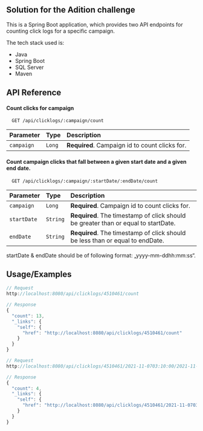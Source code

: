 ## Solution for the Adition challenge

This is a Spring Boot application, which provides two API endpoints for counting click logs for a specific campaign.

The tech stack used is:

- Java
- Spring Boot
- SQL Server
- Maven
## API Reference

#### Count clicks for campaign

```http
  GET /api/clicklogs/:campaign/count
```

| Parameter | Type     | Description                |
| :-------- | :------- | :------------------------- |
| `campaign` | `Long` | **Required**. Campaign id to count clicks for. |

#### Count campaign clicks that fall between a given start date and a given end date.

```http
  GET /api/clicklogs/:campaign/:startDate/:endDate/count
```

| Parameter | Type     | Description                       |
| :-------- | :------- | :-------------------------------- |
| `campaign`      | `Long` | **Required**. Campaign id to count clicks for. |
| `startDate`     | `String` | **Required**. The timestamp of click should be greater than or equal to startDate. |
| `endDate`       | `String` | **Required**. The timestamp of click should be less than or equal to endDate. |

startDate & endDate should be of following format: 
„yyyy-mm-ddhh:mm:ss“.


## Usage/Examples

```javascript
// Request 
http://localhost:8080/api/clicklogs/4510461/count

// Response
{
  "count": 13,
  "_links": {
    "self": {
      "href": "http://localhost:8080/api/clicklogs/4510461/count"
    }
  }
}

```



```javascript
// Request 
http://localhost:8080/api/clicklogs/4510461/2021-11-0703:10:00/2021-11-0703:30:00/count

// Response
{
  "count": 4,
  "_links": {
    "self": {
      "href": "http://localhost:8080/api/clicklogs/4510461/2021-11-0703%3A10%3A00/2021-11-0703%3A30%3A00/count"
    }
  }
}

```


